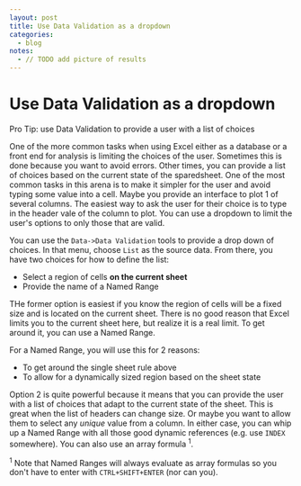 ```yaml
---
layout: post
title: Use Data Validation as a dropdown
categories:
  - blog
notes:
  - // TODO add picture of results
---
```


# Use Data Validation as a dropdown

Pro Tip: use Data Validation to provide a user with a list of choices

One of the more common tasks when using Excel either as a database or a front end for analysis is limiting the choices of the user. Sometimes this is done because you want to avoid errors. Other times, you can provide a list of choices based on the current state of the sparedsheet. One of the most common tasks in this arena is to make it simpler for the user and avoid typing some value into a cell. Maybe you provide an interface to plot 1 of several columns. The easiest way to ask the user for their choice is to type in the header vale of the column to plot. You can use a dropdown to limit the user's options to only those that are valid.

You can use the `Data->Data Validation` tools to provide a drop down of choices. In that menu, choose `List` as the source data. From there, you have two choices for how to define the list:

- Select a region of cells **on the current sheet**
- Provide the name of a Named Range

THe former option is easiest if you know the region of cells will be a fixed size and is located on the current sheet. There is no good reason that Excel limits you to the current sheet here, but realize it is a real limit. To get around it, you can use a Named Range.

For a Named Range, you will use this for 2 reasons:

- To get around the single sheet rule above
- To allow for a dynamically sized region based on the sheet state

Option 2 is quite powerful because it means that you can provide the user with a list of choices that adapt to the current state of the sheet. This is great when the list of headers can change size. Or maybe you want to allow them to select any _unique_ value from a column. In either case, you can whip up a Named Range with all those good dynamic references (e.g. use `INDEX` somewhere). You can also use an array formula <sup>1</sup>.

<sup>1</sup> Note that Named Ranges will always evaluate as array formulas so you don't have to enter with `CTRL+SHIFT+ENTER` (nor can you).
